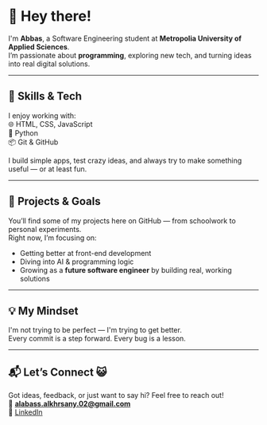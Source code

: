 # 👋 Hey there!

I'm **Abbas**, a Software Engineering student at **Metropolia University of Applied Sciences**.  
I’m passionate about **programming**, exploring new tech, and turning ideas into real digital solutions.  

---

## 🔧 Skills & Tech  
I enjoy working with:  
🌐 HTML, CSS, JavaScript  
🐍 Python  
📦 Git & GitHub  

I build simple apps, test crazy ideas, and always try to make something useful — or at least fun.  

---

## 🚀 Projects & Goals  
You’ll find some of my projects here on GitHub — from schoolwork to personal experiments.  
Right now, I’m focusing on:  
- Getting better at front-end development  
- Diving into AI & programming logic  
- Growing as a **future software engineer** by building real, working solutions  

---

## 💡 My Mindset  
I'm not trying to be perfect — I'm trying to get better.  
Every commit is a step forward. Every bug is a lesson.  

---

## 📬 Let’s Connect 😺  
Got ideas, feedback, or just want to say hi? Feel free to reach out!  
📧 **alabass.alkhrsany.02@gmail.com**  
🔗 [LinkedIn](https://www.linkedin.com/in/alabass)

